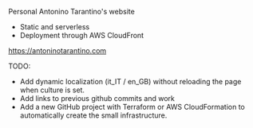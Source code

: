 Personal Antonino Tarantino's website

- Static and serverless
- Deployment through AWS CloudFront

https://antoninotarantino.com

TODO:
+ Add dynamic localization (it_IT / en_GB) without reloading the page when culture is set.
+ Add links to previous github commits and work
+ Add a new GitHub project with Terraform or AWS CloudFormation to automatically create the small infrastructure.
